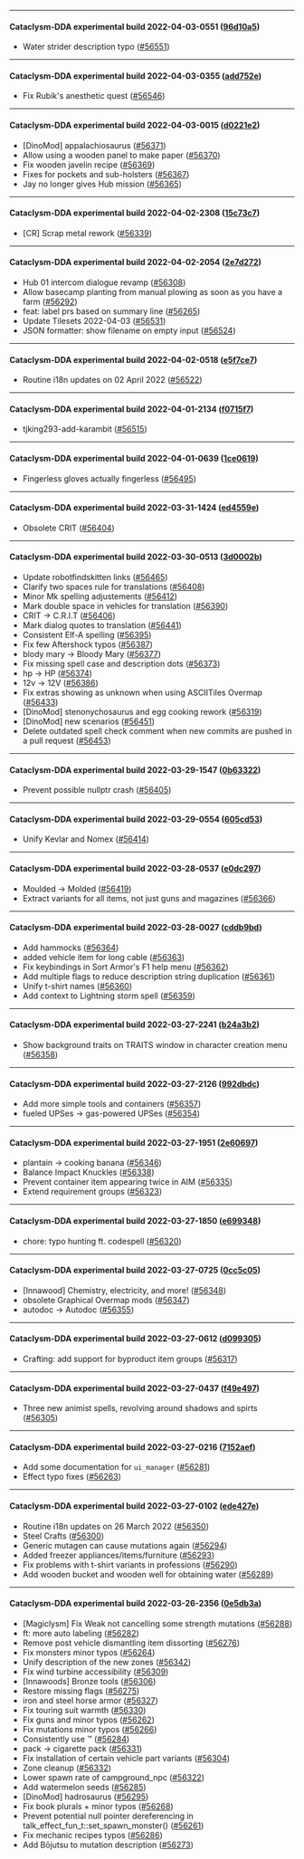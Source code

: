 
---

#### Cataclysm-DDA experimental build 2022-04-03-0551 ([96d10a5](https://github.com/CleverRaven/Cataclysm-DDA/releases/tag/cdda-experimental-2022-04-03-0551))

* Water strider description typo ([#56551](https://github.com/CleverRaven/Cataclysm-DDA/pull/56551))

---

#### Cataclysm-DDA experimental build 2022-04-03-0355 ([add752e](https://github.com/CleverRaven/Cataclysm-DDA/releases/tag/cdda-experimental-2022-04-03-0355))

* Fix Rubik's anesthetic quest ([#56546](https://github.com/CleverRaven/Cataclysm-DDA/pull/56546))

---

#### Cataclysm-DDA experimental build 2022-04-03-0015 ([d0221e2](https://github.com/CleverRaven/Cataclysm-DDA/releases/tag/cdda-experimental-2022-04-03-0015))

* [DinoMod] appalachiosaurus ([#56371](https://github.com/CleverRaven/Cataclysm-DDA/pull/56371))
* Allow using a wooden panel to make paper ([#56370](https://github.com/CleverRaven/Cataclysm-DDA/pull/56370))
* Fix wooden javelin recipe ([#56369](https://github.com/CleverRaven/Cataclysm-DDA/pull/56369))
* Fixes for pockets and sub-holsters ([#56367](https://github.com/CleverRaven/Cataclysm-DDA/pull/56367))
* Jay no longer gives Hub mission ([#56365](https://github.com/CleverRaven/Cataclysm-DDA/pull/56365))

---

#### Cataclysm-DDA experimental build 2022-04-02-2308 ([15c73c7](https://github.com/CleverRaven/Cataclysm-DDA/releases/tag/cdda-experimental-2022-04-02-2308))

* [CR] Scrap metal rework ([#56339](https://github.com/CleverRaven/Cataclysm-DDA/pull/56339))

---

#### Cataclysm-DDA experimental build 2022-04-02-2054 ([2e7d272](https://github.com/CleverRaven/Cataclysm-DDA/releases/tag/cdda-experimental-2022-04-02-2054))

* Hub 01 intercom dialogue revamp ([#56308](https://github.com/CleverRaven/Cataclysm-DDA/pull/56308))
* Allow basecamp planting from manual plowing as soon as you have a farm ([#56292](https://github.com/CleverRaven/Cataclysm-DDA/pull/56292))
* feat: label prs based on summary line ([#56265](https://github.com/CleverRaven/Cataclysm-DDA/pull/56265))
* Update Tilesets 2022-04-03 ([#56531](https://github.com/CleverRaven/Cataclysm-DDA/pull/56531))
* JSON formatter: show filename on empty input ([#56524](https://github.com/CleverRaven/Cataclysm-DDA/pull/56524))

---

#### Cataclysm-DDA experimental build 2022-04-02-0518 ([e5f7ce7](https://github.com/CleverRaven/Cataclysm-DDA/releases/tag/cdda-experimental-2022-04-02-0518))

* Routine i18n updates on 02 April 2022 ([#56522](https://github.com/CleverRaven/Cataclysm-DDA/pull/56522))

---

#### Cataclysm-DDA experimental build 2022-04-01-2134 ([f0715f7](https://github.com/CleverRaven/Cataclysm-DDA/releases/tag/cdda-experimental-2022-04-01-2134))

* tjking293-add-karambit ([#56515](https://github.com/CleverRaven/Cataclysm-DDA/pull/56515))

---

#### Cataclysm-DDA experimental build 2022-04-01-0639 ([1ce0619](https://github.com/CleverRaven/Cataclysm-DDA/releases/tag/cdda-experimental-2022-04-01-0639))

* Fingerless gloves actually fingerless ([#56495](https://github.com/CleverRaven/Cataclysm-DDA/pull/56495))

---

#### Cataclysm-DDA experimental build 2022-03-31-1424 ([ed4559e](https://github.com/CleverRaven/Cataclysm-DDA/releases/tag/cdda-experimental-2022-03-31-1424))

* Obsolete CRIT ([#56404](https://github.com/CleverRaven/Cataclysm-DDA/pull/56404))

---

#### Cataclysm-DDA experimental build 2022-03-30-0513 ([3d0002b](https://github.com/CleverRaven/Cataclysm-DDA/releases/tag/cdda-experimental-2022-03-30-0513))

* Update robotfindskitten links ([#56465](https://github.com/CleverRaven/Cataclysm-DDA/pull/56465))
* Clarify two spaces rule for translations ([#56408](https://github.com/CleverRaven/Cataclysm-DDA/pull/56408))
* Minor Mk spelling adjustements ([#56412](https://github.com/CleverRaven/Cataclysm-DDA/pull/56412))
* Mark double space in vehicles for translation ([#56390](https://github.com/CleverRaven/Cataclysm-DDA/pull/56390))
* CRIT → C.R.I.T ([#56406](https://github.com/CleverRaven/Cataclysm-DDA/pull/56406))
* Mark dialog quotes to translation ([#56441](https://github.com/CleverRaven/Cataclysm-DDA/pull/56441))
* Consistent Elf-A spelling ([#56395](https://github.com/CleverRaven/Cataclysm-DDA/pull/56395))
* Fix few Aftershock typos ([#56387](https://github.com/CleverRaven/Cataclysm-DDA/pull/56387))
* blody mary → Bloody Mary ([#56377](https://github.com/CleverRaven/Cataclysm-DDA/pull/56377))
* Fix missing spell case and description dots ([#56373](https://github.com/CleverRaven/Cataclysm-DDA/pull/56373))
* hp → HP ([#56374](https://github.com/CleverRaven/Cataclysm-DDA/pull/56374))
* 12v → 12V ([#56386](https://github.com/CleverRaven/Cataclysm-DDA/pull/56386))
* Fix extras showing as unknown when using ASCIITiles Overmap ([#56433](https://github.com/CleverRaven/Cataclysm-DDA/pull/56433))
* [DinoMod] stenonychosaurus and egg cooking rework ([#56319](https://github.com/CleverRaven/Cataclysm-DDA/pull/56319))
* [DinoMod] new scenarios ([#56451](https://github.com/CleverRaven/Cataclysm-DDA/pull/56451))
* Delete outdated spell check comment when new commits are pushed in a pull request ([#56453](https://github.com/CleverRaven/Cataclysm-DDA/pull/56453))

---

#### Cataclysm-DDA experimental build 2022-03-29-1547 ([0b63322](https://github.com/CleverRaven/Cataclysm-DDA/releases/tag/cdda-experimental-2022-03-29-1547))

* Prevent possible nullptr crash ([#56405](https://github.com/CleverRaven/Cataclysm-DDA/pull/56405))

---

#### Cataclysm-DDA experimental build 2022-03-29-0554 ([605cd53](https://github.com/CleverRaven/Cataclysm-DDA/releases/tag/cdda-experimental-2022-03-29-0554))

* Unify Kevlar and Nomex ([#56414](https://github.com/CleverRaven/Cataclysm-DDA/pull/56414))

---

#### Cataclysm-DDA experimental build 2022-03-28-0537 ([e0dc297](https://github.com/CleverRaven/Cataclysm-DDA/releases/tag/cdda-experimental-2022-03-28-0537))

* Moulded -> Molded ([#56419](https://github.com/CleverRaven/Cataclysm-DDA/pull/56419))
* Extract variants for all items, not just guns and magazines ([#56366](https://github.com/CleverRaven/Cataclysm-DDA/pull/56366))

---

#### Cataclysm-DDA experimental build 2022-03-28-0027 ([cddb9bd](https://github.com/CleverRaven/Cataclysm-DDA/releases/tag/cdda-experimental-2022-03-28-0027))

* Add hammocks ([#56364](https://github.com/CleverRaven/Cataclysm-DDA/pull/56364))
* added vehicle item for long cable ([#56363](https://github.com/CleverRaven/Cataclysm-DDA/pull/56363))
* Fix keybindings in Sort Armor's F1 help menu ([#56362](https://github.com/CleverRaven/Cataclysm-DDA/pull/56362))
* Add multiple flags to reduce description string duplication ([#56361](https://github.com/CleverRaven/Cataclysm-DDA/pull/56361))
* Unify t-shirt names ([#56360](https://github.com/CleverRaven/Cataclysm-DDA/pull/56360))
* Add context to Lightning storm spell ([#56359](https://github.com/CleverRaven/Cataclysm-DDA/pull/56359))

---

#### Cataclysm-DDA experimental build 2022-03-27-2241 ([b24a3b2](https://github.com/CleverRaven/Cataclysm-DDA/releases/tag/cdda-experimental-2022-03-27-2241))

* Show background traits on TRAITS window in character creation menu ([#56358](https://github.com/CleverRaven/Cataclysm-DDA/pull/56358))

---

#### Cataclysm-DDA experimental build 2022-03-27-2126 ([992dbdc](https://github.com/CleverRaven/Cataclysm-DDA/releases/tag/cdda-experimental-2022-03-27-2126))

* Add more simple tools and containers ([#56357](https://github.com/CleverRaven/Cataclysm-DDA/pull/56357))
* fueled UPSes → gas-powered UPSes ([#56354](https://github.com/CleverRaven/Cataclysm-DDA/pull/56354))

---

#### Cataclysm-DDA experimental build 2022-03-27-1951 ([2e60697](https://github.com/CleverRaven/Cataclysm-DDA/releases/tag/cdda-experimental-2022-03-27-1951))

* plantain → cooking banana ([#56346](https://github.com/CleverRaven/Cataclysm-DDA/pull/56346))
* Balance Impact Knuckles ([#56338](https://github.com/CleverRaven/Cataclysm-DDA/pull/56338))
* Prevent container item appearing twice in AIM ([#56335](https://github.com/CleverRaven/Cataclysm-DDA/pull/56335))
* Extend requirement groups ([#56323](https://github.com/CleverRaven/Cataclysm-DDA/pull/56323))

---

#### Cataclysm-DDA experimental build 2022-03-27-1850 ([e699348](https://github.com/CleverRaven/Cataclysm-DDA/releases/tag/cdda-experimental-2022-03-27-1850))

* chore: typo hunting ft. codespell ([#56320](https://github.com/CleverRaven/Cataclysm-DDA/pull/56320))

---

#### Cataclysm-DDA experimental build 2022-03-27-0725 ([0cc5c05](https://github.com/CleverRaven/Cataclysm-DDA/releases/tag/cdda-experimental-2022-03-27-0725))

* [Innawood] Chemistry, electricity, and more! ([#56348](https://github.com/CleverRaven/Cataclysm-DDA/pull/56348))
* obsolete Graphical Overmap mods ([#56347](https://github.com/CleverRaven/Cataclysm-DDA/pull/56347))
* autodoc → Autodoc ([#56355](https://github.com/CleverRaven/Cataclysm-DDA/pull/56355))

---

#### Cataclysm-DDA experimental build 2022-03-27-0612 ([d099305](https://github.com/CleverRaven/Cataclysm-DDA/releases/tag/cdda-experimental-2022-03-27-0612))

* Crafting: add support for byproduct item groups ([#56317](https://github.com/CleverRaven/Cataclysm-DDA/pull/56317))

---

#### Cataclysm-DDA experimental build 2022-03-27-0437 ([f49e497](https://github.com/CleverRaven/Cataclysm-DDA/releases/tag/cdda-experimental-2022-03-27-0437))

* Three new animist spells, revolving around shadows and spirts ([#56305](https://github.com/CleverRaven/Cataclysm-DDA/pull/56305))

---

#### Cataclysm-DDA experimental build 2022-03-27-0216 ([7152aef](https://github.com/CleverRaven/Cataclysm-DDA/releases/tag/cdda-experimental-2022-03-27-0216))

* Add some documentation for `ui_manager` ([#56281](https://github.com/CleverRaven/Cataclysm-DDA/pull/56281))
* Effect typo fixes ([#56263](https://github.com/CleverRaven/Cataclysm-DDA/pull/56263))

---

#### Cataclysm-DDA experimental build 2022-03-27-0102 ([ede427e](https://github.com/CleverRaven/Cataclysm-DDA/releases/tag/cdda-experimental-2022-03-27-0102))

* Routine i18n updates on 26 March 2022 ([#56350](https://github.com/CleverRaven/Cataclysm-DDA/pull/56350))
* Steel Crafts ([#56300](https://github.com/CleverRaven/Cataclysm-DDA/pull/56300))
* Generic mutagen can cause mutations again ([#56294](https://github.com/CleverRaven/Cataclysm-DDA/pull/56294))
* Added freezer appliances/items/furniture ([#56293](https://github.com/CleverRaven/Cataclysm-DDA/pull/56293))
* Fix problems with t-shirt variants in professions ([#56290](https://github.com/CleverRaven/Cataclysm-DDA/pull/56290))
* Add wooden bucket and wooden well for obtaining water ([#56289](https://github.com/CleverRaven/Cataclysm-DDA/pull/56289))

---

#### Cataclysm-DDA experimental build 2022-03-26-2356 ([0e5db3a](https://github.com/CleverRaven/Cataclysm-DDA/releases/tag/cdda-experimental-2022-03-26-2356))

* [Magiclysm] Fix Weak not cancelling some strength mutations ([#56288](https://github.com/CleverRaven/Cataclysm-DDA/pull/56288))
* ft: more auto labeling ([#56282](https://github.com/CleverRaven/Cataclysm-DDA/pull/56282))
* Remove post vehicle dismantling item dissorting ([#56276](https://github.com/CleverRaven/Cataclysm-DDA/pull/56276))
* Fix monsters minor typos ([#56264](https://github.com/CleverRaven/Cataclysm-DDA/pull/56264))
* Unify description of the new zones ([#56342](https://github.com/CleverRaven/Cataclysm-DDA/pull/56342))
* Fix wind turbine accessibility ([#56309](https://github.com/CleverRaven/Cataclysm-DDA/pull/56309))
* [Innawoods] Bronze tools ([#56306](https://github.com/CleverRaven/Cataclysm-DDA/pull/56306))
* Restore missing flags ([#56275](https://github.com/CleverRaven/Cataclysm-DDA/pull/56275))
* iron and steel horse armor ([#56327](https://github.com/CleverRaven/Cataclysm-DDA/pull/56327))
* Fix touring suit warmth ([#56330](https://github.com/CleverRaven/Cataclysm-DDA/pull/56330))
* Fix guns and minor typos ([#56262](https://github.com/CleverRaven/Cataclysm-DDA/pull/56262))
* Fix mutations minor typos ([#56266](https://github.com/CleverRaven/Cataclysm-DDA/pull/56266))
* Consistently use ™ ([#56284](https://github.com/CleverRaven/Cataclysm-DDA/pull/56284))
* pack → cigarette pack ([#56331](https://github.com/CleverRaven/Cataclysm-DDA/pull/56331))
* Fix installation of certain vehicle part variants ([#56304](https://github.com/CleverRaven/Cataclysm-DDA/pull/56304))
* Zone cleanup ([#56332](https://github.com/CleverRaven/Cataclysm-DDA/pull/56332))
* Lower spawn rate of campground_npc ([#56322](https://github.com/CleverRaven/Cataclysm-DDA/pull/56322))
* Add watermelon seeds ([#56285](https://github.com/CleverRaven/Cataclysm-DDA/pull/56285))
* [DinoMod] hadrosaurus ([#56295](https://github.com/CleverRaven/Cataclysm-DDA/pull/56295))
* Fix book plurals + minor typos ([#56268](https://github.com/CleverRaven/Cataclysm-DDA/pull/56268))
* Prevent potential null pointer dereferencing in talk_effect_fun_t::set_spawn_monster() ([#56261](https://github.com/CleverRaven/Cataclysm-DDA/pull/56261))
* Fix mechanic recipes typos ([#56286](https://github.com/CleverRaven/Cataclysm-DDA/pull/56286))
* Add Bōjutsu to mutation description ([#56273](https://github.com/CleverRaven/Cataclysm-DDA/pull/56273))
